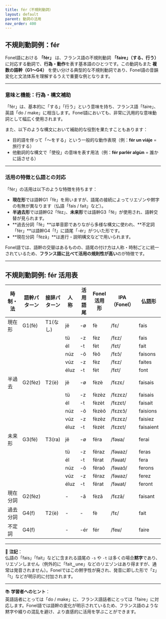 ```yaml
---
title: fér（不規則動詞）
layout: default
parent: 動詞の活用
nav_order: 400
---
```


## 不規則動詞例：fér

Fonel語における **「fér」** は、フランス語の不規則動詞 **「faire」（する、行う）** に対応する動詞で、**行為・動作**を表す基本語のひとつです。この動詞もまた **複数の語幹（G1〜G4）** を使い分ける典型的な不規則動詞であり、Fonel語の音韻変化と文法体系を理解するうえで重要な例となります。

---

### 意味と機能：行為・構文補助

「fér」は、基本的に「する」「行う」という意味を持ち、フランス語「faire」、英語「do / make」に相当します。Fonel語においても、非常に汎用的な意味動詞として幅広く使用されます。

また、以下のような構文において補助的な役割を果たすこともあります：

- 目的語を伴って「〜をする」という一般的な動作表現（例：**fér un viáje** = 旅行する）
- 他動詞的な構文で「使役」の意味を表す用法（例：**fér parlér algùn** = 誰かに話させる）

---

### 活用の特徴と仏語との対応

「fér」の活用は以下のような特徴を持ちます：

- **現在形**では語幹G1「fè」を用いますが、語尾の接続によってリエゾンや黙字の有無が異なります（仏語「fais / fait」など）。
- **半過去形**では語幹G2「fèz」、**未来形**では語幹G3「fë」が使用され、語幹交替が見られます。
- **過去分詞「fè」**は単音節でありながら多様な構文に使われ、**不定詞「fér」**は語幹G4「f」に語尾「-ér」がついた形です。
- **現在分詞「fèzã」**は進行・説明構文などで用いられます。

Fonel語では、語幹の交替はあるものの、語尾の付け方は人称・時制ごとに統一されているため、**フランス語に比べて活用の規則性が高い**のが特徴です。

---

## 不規則動詞例: fér 活用表

| 時制・法 | 語幹パターン | 接辞パターン | 人称 | 活用語尾  | Fonel活用形 | IPA（Fonel） | 仏語形    | IPA（仏語・最長発音） |
|----------|--------------|--------------|------|-----------|-------------|--------------|-----------|------------------------|
| 現在形   | G1(fè)       | T1(なし)     | jë   | -ø        | fè          | /fɛ/         | fais      | /fɛ/                   |
|          |              |              | tü   | -z        | fèz         | /fɛz/        | fais      | /fɛ/                   |
|          |              |              | él   | -t        | fèt         | /fɛt/        | fait      | /fɛ/                   |
|          |              |              | núz  | -õ        | fèõ         | /fɛɔ̃/       | faisons   | /fə.z‿ɔ̃/              |
|          |              |              | vúz  | -z        | fèz         | /fɛz/        | faites    | /fɛt‿z/                |
|          |              |              | éluz | -t        | fèt         | /fɛt/        | font      | /fɔ̃/                  |
| 半過去   | G2(fèz)      | T2(è)        | jë   | -ø        | fèzè        | /fɛzɛ/       | faisais   | /fɛ.z‿ɛ/               |
|          |              |              | tü   | -z        | fèzèz       | /fɛzɛz/      | faisais   | /fɛ.z‿ɛ/               |
|          |              |              | él   | -t        | fèzèt       | /fɛzɛt/      | faisait   | /fɛ.z‿ɛ/               |
|          |              |              | núz  | -õ        | fèzèõ       | /fɛzɛɔ̃/     | faisions  | /fɛ.z‿jɔ̃/             |
|          |              |              | vúz  | -z        | fèzèz       | /fɛzɛz/      | faisiez   | /fɛ.z‿je/              |
|          |              |              | éluz | -t        | fèzèt       | /fɛzɛt/      | faisaient | /fɛ.z‿ɛ/               |
| 未来形   | G3(fë)       | T3(ra)       | jë   | -ø        | fëra        | /fəʁa/       | ferai     | /fə.ʁe/                |
|          |              |              | tü   | -z        | fëraz       | /fəʁaz/      | feras     | /fə.ʁa‿z/              |
|          |              |              | él   | -t        | fërat       | /fəʁat/      | fera      | /fə.ʁa/                |
|          |              |              | núz  | -õ        | fëraõ       | /fəʁaɔ̃/     | ferons    | /fə.ʁɔ̃/               |
|          |              |              | vúz  | -z        | fëraz       | /fəʁaz/      | ferez     | /fə.ʁe‿z/              |
|          |              |              | éluz | -t        | fërat       | /fəʁat/      | feront    | /fə.ʁɔ̃‿t/             |
| 現在分詞 | G2(fèz)      |              | -    | -ã        | fèzã        | /fɛzã/       | faisant   | /fɛ.zɑ̃/               |
| 過去分詞 | G4(f)        | T2(è)        | -    | -         | fè          | /fɛ/         | fait      | /fɛ/                   |
| 不定詞   | G4(f)        |              | -    | -ér       | fér         | /feʁ/        | faire     | /fɛʁ/                  |

---

📌 **注記**：  
仏語の「fais」「fait」などに含まれる語尾の `-s` や `-t` は多くの場合**黙字**であり、リエゾンしません（例外的に「fait‿une」などのリエゾンはあり得ますが、通常は発音されません）。Fonelではこの黙字性が廃され、発音に即した形で「z」「t」などが明示的に付加されます。

---

📚 **学習者へのヒント**：  
英語話者にとっては「do / make」に、フランス語話者にとっては「faire」に対応します。Fonel語では語幹の変化が明示されているため、フランス語のような黙字や綴りの混乱を避け、より直感的に活用を学ぶことができます。
